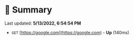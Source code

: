 # 📖 Summary
Last updated: **5/13/2022, 6:54:54 PM**

- `GET` [https://google.com](https://google.com) - **Up** (140ms)
